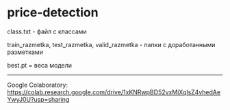 # price-detection

class.txt - файл с классами

train_razmetka, test_razmetka, valid_razmetka - папки с доработанными разметками

best.pt = веса модели

__________________________________________________

Google Colaboratory: https://colab.research.google.com/drive/1xKNRwpBD52vxMiXqlsZ4vhedAeYwyJ0U?usp=sharing

